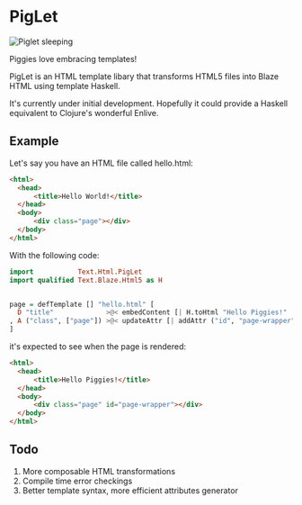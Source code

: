 PigLet
======
![Piglet sleeping](https://lh5.googleusercontent.com/-p5UUHnasepg/UxobHZBwoAI/AAAAAAAACzk/i_mFM4zepuA/w456-h319-no/pig-sleeping-new-york-456.jpg)

Piggies love embracing templates!

PigLet is an HTML template libary that transforms HTML5 files into Blaze
HTML using template Haskell.

It's currently under initial development. Hopefully it could provide a
Haskell equivalent to Clojure's wonderful Enlive.

## Example

Let's say you have an HTML file called hello.html:

```html
<html>
  <head>
      <title>Hello World!</title>
  </head>
  <body>
      <div class="page"></div>
  </body>
</html>
```

With the following code:

```haskell
import           Text.Html.PigLet
import qualified Text.Blaze.Html5 as H


page = defTemplate [] "hello.html" [
  D "title"             >@< embedContent [| H.toHtml "Hello Piggies!" |]
, A ("class", ["page"]) >@< updateAttr [| addAttr ("id", "page-wrapper") |]
]
```

it's expected to see when the page is rendered:

```html
<html>
  <head>
      <title>Hello Piggies!</title>
  </head>
  <body>
      <div class="page" id="page-wrapper"></div>
  </body>
</html>
```

## Todo
1. More composable HTML transformations
2. Compile time error checkings
3. Better template syntax, more efficient attributes generator 
